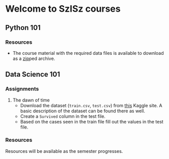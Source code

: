 # Welcome to SzISz courses

## Python 101

### Resources

- The course material with the required data files is available to download as a [zip](https://github.com/fulibacsi/notebooks/raw/master/szisz/python101/resources/python101.zip)ped archive.


## Data Science 101

### Assignments

1. The dawn of time
	- Download the dataset (`train.csv`, `test.csv`) from [this](https://www.kaggle.com/c/titanic/data) Kaggle site. A basic description of the dataset can be found there as well.
	- Create a `Survived` column in the test file.
	- Based on the cases seen in the train file fill out the values in the test file.


### Resources

Resources will be available as the semester progresses.
